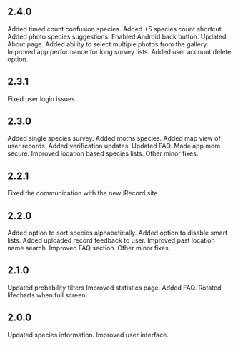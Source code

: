 ## 2.4.0

Added timed count confusion species.
Added +5 species count shortcut.
Added photo species suggestions.
Enabled Android back button.
Updated About page.
Added ability to select multiple photos from the gallery.
Improved app performance for long survey lists.
Added user account delete option.

## 2.3.1

Fixed user login issues.

## 2.3.0

Added single species survey.
Added moths species.
Added map view of user records.
Added verification updates.
Updated FAQ.
Made app more secure.
Improved location based species lists.
Other minor fixes.

## 2.2.1

Fixed the communication with the new iRecord site.

## 2.2.0

Added option to sort species alphabetically.
Added option to disable smart lists.
Added uploaded record feedback to user.
Improved past location name search.
Improved FAQ section.
Other minor fixes.

## 2.1.0

Updated probability filters
Improved statistics page.
Added FAQ.
Rotated lifecharts when full screen.

## 2.0.0

Updated species information.
Improved user interface.

